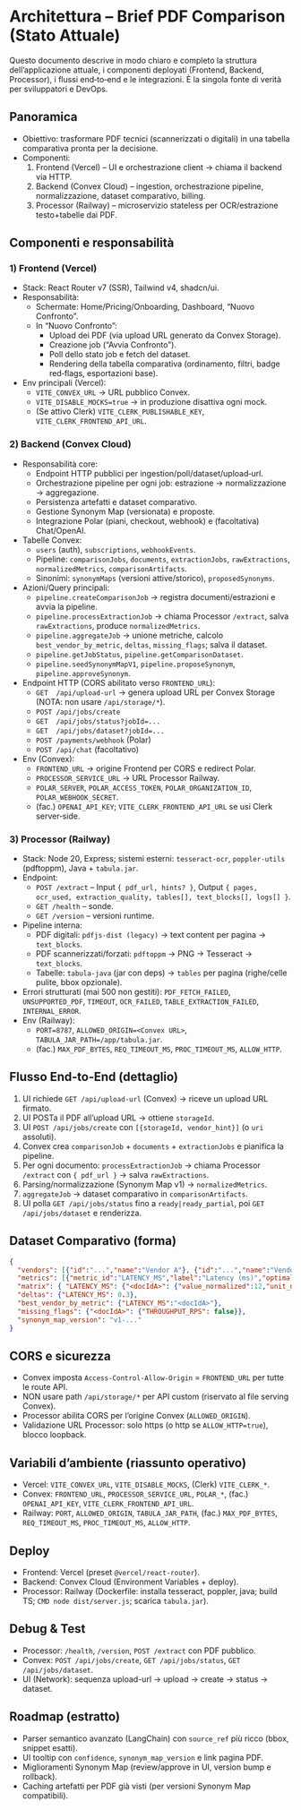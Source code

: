 # Architettura – Brief PDF Comparison (Stato Attuale)

Questo documento descrive in modo chiaro e completo la struttura dell’applicazione attuale, i componenti deployati (Frontend, Backend, Processor), i flussi end‑to‑end e le integrazioni. È la singola fonte di verità per sviluppatori e DevOps.

## Panoramica
- Obiettivo: trasformare PDF tecnici (scannerizzati o digitali) in una tabella comparativa pronta per la decisione.
- Componenti:
  1) Frontend (Vercel) – UI e orchestrazione client → chiama il backend via HTTP.
  2) Backend (Convex Cloud) – ingestion, orchestrazione pipeline, normalizzazione, dataset comparativo, billing.
  3) Processor (Railway) – microservizio stateless per OCR/estrazione testo+tabelle dai PDF.

## Componenti e responsabilità

### 1) Frontend (Vercel)
- Stack: React Router v7 (SSR), Tailwind v4, shadcn/ui.
- Responsabilità:
  - Schermate: Home/Pricing/Onboarding, Dashboard, “Nuovo Confronto”.
  - In “Nuovo Confronto”:
    - Upload dei PDF (via upload URL generato da Convex Storage).
    - Creazione job (“Avvia Confronto”).
    - Poll dello stato job e fetch del dataset.
    - Rendering della tabella comparativa (ordinamento, filtri, badge red‑flags, esportazioni base).
- Env principali (Vercel):
  - `VITE_CONVEX_URL` → URL pubblico Convex.
  - `VITE_DISABLE_MOCKS=true` → in produzione disattiva ogni mock.
  - (Se attivo Clerk) `VITE_CLERK_PUBLISHABLE_KEY`, `VITE_CLERK_FRONTEND_API_URL`.

### 2) Backend (Convex Cloud)
- Responsabilità core:
  - Endpoint HTTP pubblici per ingestion/poll/dataset/upload‑url.
  - Orchestrazione pipeline per ogni job: estrazione → normalizzazione → aggregazione.
  - Persistenza artefatti e dataset comparativo.
  - Gestione Synonym Map (versionata) e proposte.
  - Integrazione Polar (piani, checkout, webhook) e (facoltativa) Chat/OpenAI.
- Tabelle Convex:
  - `users` (auth), `subscriptions`, `webhookEvents`.
  - Pipeline: `comparisonJobs`, `documents`, `extractionJobs`, `rawExtractions`, `normalizedMetrics`, `comparisonArtifacts`.
  - Sinonimi: `synonymMaps` (versioni attive/storico), `proposedSynonyms`.
- Azioni/Query principali:
  - `pipeline.createComparisonJob` → registra documenti/estrazioni e avvia la pipeline.
  - `pipeline.processExtractionJob` → chiama Processor `/extract`, salva `rawExtractions`, produce `normalizedMetrics`.
  - `pipeline.aggregateJob` → unione metriche, calcolo `best_vendor_by_metric`, `deltas`, `missing_flags`; salva il dataset.
  - `pipeline.getJobStatus`, `pipeline.getComparisonDataset`.
  - `pipeline.seedSynonymMapV1`, `pipeline.proposeSynonym`, `pipeline.approveSynonym`.
- Endpoint HTTP (CORS abilitato verso `FRONTEND_URL`):
  - `GET  /api/upload-url` → genera upload URL per Convex Storage (NOTA: non usare `/api/storage/*`).
  - `POST /api/jobs/create`
  - `GET  /api/jobs/status?jobId=...`
  - `GET  /api/jobs/dataset?jobId=...`
  - `POST /payments/webhook` (Polar)
  - `POST /api/chat` (facoltativo)
- Env (Convex):
  - `FRONTEND_URL` → origine Frontend per CORS e redirect Polar.
  - `PROCESSOR_SERVICE_URL` → URL Processor Railway.
  - `POLAR_SERVER`, `POLAR_ACCESS_TOKEN`, `POLAR_ORGANIZATION_ID`, `POLAR_WEBHOOK_SECRET`.
  - (fac.) `OPENAI_API_KEY`; `VITE_CLERK_FRONTEND_API_URL` se usi Clerk server‑side.

### 3) Processor (Railway)
- Stack: Node 20, Express; sistemi esterni: `tesseract-ocr`, `poppler-utils` (pdftoppm), Java + `tabula.jar`.
- Endpoint:
  - `POST /extract` – Input `{ pdf_url, hints? }`, Output `{ pages, ocr_used, extraction_quality, tables[], text_blocks[], logs[] }`.
  - `GET /health` – sonde.
  - `GET /version` – versioni runtime.
- Pipeline interna:
  - PDF digitali: `pdfjs-dist (legacy)` → text content per pagina → `text_blocks`.
  - PDF scannerizzati/forzati: `pdftoppm` → PNG → Tesseract → `text_blocks`.
  - Tabelle: `tabula-java` (jar con deps) → `tables` per pagina (righe/celle pulite, bbox opzionale).
- Errori strutturati (mai 500 non gestiti): `PDF_FETCH_FAILED`, `UNSUPPORTED_PDF`, `TIMEOUT`, `OCR_FAILED`, `TABLE_EXTRACTION_FAILED`, `INTERNAL_ERROR`.
- Env (Railway):
  - `PORT=8787`, `ALLOWED_ORIGIN=<Convex URL>`, `TABULA_JAR_PATH=/app/tabula.jar`.
  - (fac.) `MAX_PDF_BYTES`, `REQ_TIMEOUT_MS`, `PROC_TIMEOUT_MS`, `ALLOW_HTTP`.

## Flusso End‑to‑End (dettaglio)
1) UI richiede `GET /api/upload-url` (Convex) → riceve un upload URL firmato.
2) UI POSTa il PDF all’upload URL → ottiene `storageId`.
3) UI `POST /api/jobs/create` con `[{storageId, vendor_hint}]` (o `uri` assoluti).
4) Convex crea `comparisonJob` + `documents` + `extractionJobs` e pianifica la pipeline.
5) Per ogni documento: `processExtractionJob` → chiama Processor `/extract` con `{ pdf_url }` → salva `rawExtractions`.
6) Parsing/normalizzazione (Synonym Map v1) → `normalizedMetrics`.
7) `aggregateJob` → dataset comparativo in `comparisonArtifacts`.
8) UI polla `GET /api/jobs/status` fino a `ready|ready_partial`, poi `GET /api/jobs/dataset` e renderizza.

## Dataset Comparativo (forma)
```json
{
  "vendors": [{"id":"...","name":"Vendor A"}, {"id":"...","name":"Vendor B"}],
  "metrics": [{"metric_id":"LATENCY_MS","label":"Latency (ms)","optimality":"min"}, ...],
  "matrix": { "LATENCY_MS": {"<docIdA>": {"value_normalized":12,"unit_normalized":"ms"}, "<docIdB>": null } },
  "deltas": {"LATENCY_MS": 0.3},
  "best_vendor_by_metric": {"LATENCY_MS":"<docIdA>"},
  "missing_flags": {"<docIdA>": {"THROUGHPUT_RPS": false}},
  "synonym_map_version": "v1-..."
}
```

## CORS e sicurezza
- Convex imposta `Access-Control-Allow-Origin` = `FRONTEND_URL` per tutte le route API.
- NON usare path `/api/storage/*` per API custom (riservato al file serving Convex).
- Processor abilita CORS per l’origine Convex (`ALLOWED_ORIGIN`).
- Validazione URL Processor: solo https (o http se `ALLOW_HTTP=true`), blocco loopback.

## Variabili d’ambiente (riassunto operativo)
- Vercel: `VITE_CONVEX_URL`, `VITE_DISABLE_MOCKS`, (Clerk) `VITE_CLERK_*`.
- Convex: `FRONTEND_URL`, `PROCESSOR_SERVICE_URL`, `POLAR_*`, (fac.) `OPENAI_API_KEY`, `VITE_CLERK_FRONTEND_API_URL`.
- Railway: `PORT`, `ALLOWED_ORIGIN`, `TABULA_JAR_PATH`, (fac.) `MAX_PDF_BYTES`, `REQ_TIMEOUT_MS`, `PROC_TIMEOUT_MS`, `ALLOW_HTTP`.

## Deploy
- Frontend: Vercel (preset `@vercel/react-router`).
- Backend: Convex Cloud (Environment Variables + deploy).
- Processor: Railway (Dockerfile: installa tesseract, poppler, java; build TS; `CMD node dist/server.js`; scarica `tabula.jar`).

## Debug & Test
- Processor: `/health`, `/version`, `POST /extract` con PDF pubblico.
- Convex: `POST /api/jobs/create`, `GET /api/jobs/status`, `GET /api/jobs/dataset`.
- UI (Network): sequenza upload-url → upload → create → status → dataset.

## Roadmap (estratto)
- Parser semantico avanzato (LangChain) con `source_ref` più ricco (bbox, snippet esatti).
- UI tooltip con `confidence`, `synonym_map_version` e link pagina PDF.
- Miglioramenti Synonym Map (review/approve in UI, version bump e rollback).
- Caching artefatti per PDF già visti (per versioni Synonym Map compatibili).
